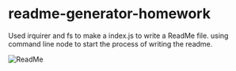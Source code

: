 # readme-generator-homework

Used irquirer and fs to make a index.js to write a ReadMe file.
using command line node to start the process of writing the readme.

<img src="./Main/video/zoom_0.gif" alt="ReadMe">